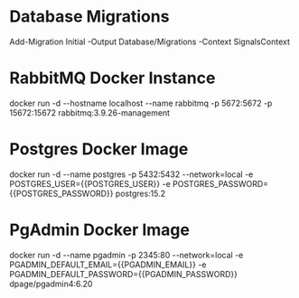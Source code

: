 ﻿# Database Migrations
Add-Migration Initial -Output Database/Migrations -Context SignalsContext

# RabbitMQ Docker Instance
docker run -d --hostname localhost --name rabbitmq -p 5672:5672 -p 15672:15672 rabbitmq:3.9.26-management

# Postgres Docker Image
docker run -d --name postgres -p 5432:5432 --network=local -e POSTGRES_USER={{POSTGRES_USER}} -e POSTGRES_PASSWORD={{POSTGRES_PASSWORD}} postgres:15.2

# PgAdmin Docker Image
docker run -d --name pgadmin -p 2345:80 --network=local -e PGADMIN_DEFAULT_EMAIL={{PGADMIN_EMAIL}} -e PGADMIN_DEFAULT_PASSWORD={{PGADMIN_PASSWORD}} dpage/pgadmin4:6.20